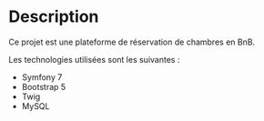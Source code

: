 # Description

Ce projet est une plateforme de réservation de chambres en BnB. 

Les technologies utilisées sont les suivantes :

- Symfony 7
- Bootstrap 5
- Twig
- MySQL